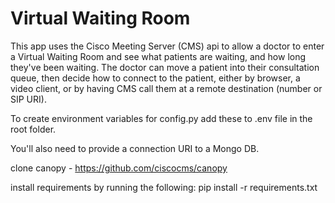 # Virtual Waiting Room

This app uses the Cisco Meeting Server (CMS) api to allow a doctor to enter a Virtual Waiting Room and see what patients are waiting, and how long they've been waiting. The doctor can move a patient into their consultation queue, then decide how to connect to the patient, either by browser, a video client, or by having CMS call them at a remote destination (number or SIP URI).

To create environment variables for config.py add these to .env file in the root folder.

You'll also need to provide a connection URI to a Mongo DB.

clone canopy - https://github.com/ciscocms/canopy

install requirements by running the following: pip install -r requirements.txt